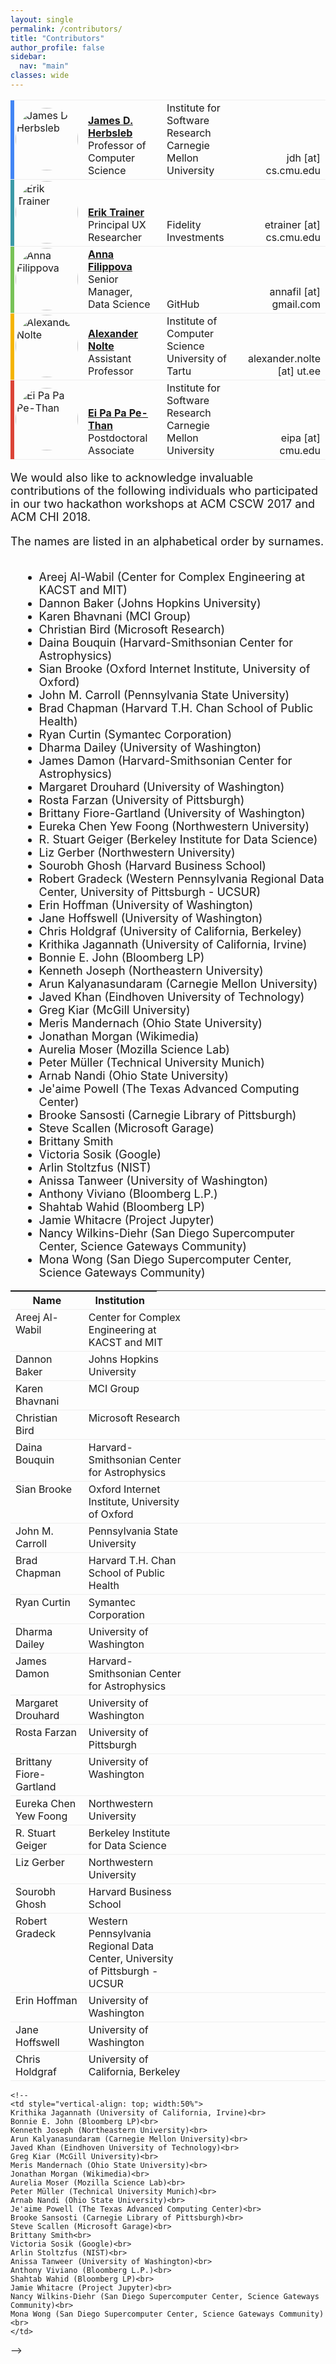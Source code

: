 ```yaml
---
layout: single
permalink: /contributors/
title: "Contributors"
author_profile: false
sidebar:
  nav: "main"
classes: wide
---
```

<style>
.td {
  vertical-align: bottom;
}
.ver-line {
    position: absolute;
    display: inline-block;
    height: 100%;
    width: 6px;
    left: 0;
    top:0
}
.ver-color-1 {
    background: #4285F4;
}
.ver-color-2 {
    background:#3b99a7;
}
.ver-color-3 {
    background:#78C257;
}
.ver-color-4 {
    background:#F4B400;
}
.ver-color-5 {
    background:#DB4437;
}
.ver-cell.ver-has-bar {
    position:relative
}
img {
  border-radius: 50%;
}
.row {
  margin-right: -15px;
  margin-left: -15px;
  text-align: left;
}
.col {
  <!-- position: relative;
  min-height: 1px;
  padding-right: 15px;
  padding-left: 15px;
  float: left;
  width: 100%;
  text-align: left; -->
  column-count: 2;
}
.tr-con {
  vertical-align: top;
  border-bottom: 1px solid #eeeeee;
}
.td-con-1 {
  width: 20%;
  float: left;
}
.td-con-2 {
  width: 30%;
  float: left;
}
</style>

<table style="width: 100%;">
<tr style="border-top: 1px solid #eeeeee;">
  <td class="ver-cell ver-has-bar">
    <span class="ver-line ver-color-1"></span>
    <img src="/hackathon-planning-kit/images/jherbsleb.jpg" alt="James D Herbsleb" style="width:100px;height:100px;">
  </td>
  <td style="vertical-align: bottom;">
    <a href="https://herbsleb.org/"><strong>James D. Herbsleb</strong></a><br>Professor of Computer Science
  </td>
  <td style="vertical-align: bottom;">Institute for Software Research<br>Carnegie Mellon University</td>
  <td style="vertical-align: bottom; text-align: right;">jdh [at] cs.cmu.edu</td>
</tr>
<tr style="border-top: 1px solid #eeeeee; align:bottom">
  <td class="ver-cell ver-has-bar">
    <span class="ver-line ver-color-2"></span>
    <img src="/hackathon-planning-kit/images/erik.jpg" alt="Erik Trainer" style="width:100px;height:100px;">
  </td>
  <td style="vertical-align: bottom;">
    <a href="https://www.cs.cmu.edu/~etrainer/"><strong>Erik Trainer</strong></a><br>Principal UX Researcher
  </td>
  <td style="vertical-align: bottom;">Fidelity Investments</td>
  <td style="vertical-align: bottom; text-align: right;">etrainer [at] cs.cmu.edu</td>
</tr>
<tr style="border-top: 1px solid #eeeeee; align:bottom">
  <td class="ver-cell ver-has-bar">
    <span class="ver-line ver-color-3"></span>
    <img src="/hackathon-planning-kit/images/afilippova.jpg" alt="Anna Filippova" style="width:100px;height:100px;">
  </td>
  <td style="vertical-align: bottom;"><a href="https://www.linkedin.com/in/annafilippova"><strong>Anna Filippova</strong></a><br>Senior Manager, Data Science</td>
  <td style="vertical-align: bottom;">GitHub</td>
  <td style="vertical-align: bottom; text-align: right;">annafil [at] gmail.com</td>
</tr>
<tr style="border-top: 1px solid #eeeeee; align:bottom">
  <td class="ver-cell ver-has-bar">
    <span class="ver-line ver-color-4"></span>
    <img src="/hackathon-planning-kit/images/anolte.jpg" alt="Alexander Nolte" style="width:100px;height:100px;">
  </td>
  <td style="vertical-align: bottom;"><a href="http://www.anolte.com"><strong>Alexander Nolte</strong></a><br>Assistant Professor</td>
  <td style="vertical-align: bottom;">Institute of Computer Science<br>University of Tartu</td>
  <td style="vertical-align: bottom; text-align: right;">alexander.nolte [at] ut.ee</td>
</tr>
<tr style="border-top: 1px solid #eeeeee; border-bottom: 1px solid #eeeeee; align:bottom">
  <td class="ver-cell ver-has-bar">
    <span class="ver-line ver-color-5"></span>
    <img src="/hackathon-planning-kit/images/eipa.jpg" alt="Ei Pa Pa Pe-Than" style="width:100px;height:100px;">
  </td>
  <td style="vertical-align: bottom;"><a href="https://eipapa.github.io/"><strong>Ei Pa Pa Pe-Than</strong></a><br>Postdoctoral Associate</td>
  <td style="vertical-align: bottom;">Institute for Software Research<br>Carnegie Mellon University</td>
  <td style="vertical-align: bottom; text-align: right;">eipa [at] cmu.edu</td>
</tr>
</table>

<p style="font-size: 18px;">We would also like to acknowledge invaluable contributions of the following individuals who participated in our two hackathon workshops at ACM CSCW 2017 and ACM CHI 2018.</p>
<p style="font-size: 18px;">The names are listed in an alphabetical order by surnames.</p>
<!-- <div class="row"> -->
  <div class="col">
    <ul style="font-size: 18px;">
      <li>Areej Al-Wabil (Center for Complex Engineering at KACST and MIT)</li>
      <li>Dannon Baker (Johns Hopkins University)</li>
      <li>Karen Bhavnani (MCI Group)</li>
      <li>Christian Bird (Microsoft Research)</li>
      <li>Daina Bouquin (Harvard-Smithsonian Center for Astrophysics)</li>
      <li>Sian Brooke (Oxford Internet Institute, University of Oxford)</li>
      <li>John M. Carroll (Pennsylvania State University)</li>
      <li>Brad Chapman (Harvard T.H. Chan School of Public Health)</li>
      <li>Ryan Curtin (Symantec Corporation)</li>
      <li>Dharma Dailey (University of Washington)</li>
      <li>James Damon (Harvard-Smithsonian Center for Astrophysics)</li>
      <li>Margaret Drouhard (University of Washington)</li>
      <li>Rosta Farzan (University of Pittsburgh)</li>
      <li>Brittany Fiore-Gartland (University of Washington)</li>
      <li>Eureka Chen Yew Foong (Northwestern University)</li>
      <li>R. Stuart Geiger (Berkeley Institute for Data Science)</li>
      <li>Liz Gerber (Northwestern University)</li>
      <li>Sourobh Ghosh (Harvard Business School)</li>
      <li>Robert Gradeck (Western Pennsylvania Regional Data Center, University of Pittsburgh - UCSUR)</li>
      <li>Erin Hoffman (University of Washington)</li>
      <li>Jane Hoffswell (University of Washington)</li>
      <li>Chris Holdgraf (University of California, Berkeley)</li>
    <!-- </ul>
  </div>
  <div class="col">
    <ul style="font-size: 18px;"> -->
      <li>Krithika Jagannath (University of California, Irvine)</li>
      <li>Bonnie E. John (Bloomberg LP)</li>
      <li>Kenneth Joseph (Northeastern University)</li>
      <li>Arun Kalyanasundaram (Carnegie Mellon University)</li>
      <li>Javed Khan (Eindhoven University of Technology)</li>
      <li>Greg Kiar (McGill University)</li>
      <li>Meris Mandernach (Ohio State University)</li>
      <li>Jonathan Morgan (Wikimedia)</li>
      <li>Aurelia Moser (Mozilla Science Lab)</li>
      <li>Peter Müller (Technical University Munich)</li>
      <li>Arnab Nandi (Ohio State University)</li>
      <li>Je'aime Powell (The Texas Advanced Computing Center)</li>
      <li>Brooke Sansosti (Carnegie Library of Pittsburgh)</li>
      <li>Steve Scallen (Microsoft Garage)</li>
      <li>Brittany Smith</li>
      <li>Victoria Sosik (Google)</li>
      <li>Arlin Stoltzfus (NIST)</li>
      <li>Anissa Tanweer (University of Washington)</li>
      <li>Anthony Viviano (Bloomberg L.P.)</li>
      <li>Shahtab Wahid (Bloomberg LP)</li>
      <li>Jamie Whitacre (Project Jupyter)</li>
      <li>Nancy Wilkins-Diehr (San Diego Supercomputer Center, Science Gateways Community)</li>
      <li>Mona Wong (San Diego Supercomputer Center, Science Gateways Community)</li>
    </ul>
  </div>
<!-- </div> -->

<table style="width: 100%;">
  <th class="td-con-1">Name</th>
  <th class="td-con-1">Institution</th>
  <tr style="vertical-align: top; border-bottom: 1px solid #eeeeee; border-top: 1px solid #eeeeee;">
    <td class="td-con-1">Areej Al-Wabil</td>
    <td class="td-con-2">Center for Complex Engineering at KACST and MIT</td>
  </tr>
  <tr class="tr-con">
    <td class="td-con-1">Dannon Baker</td>
    <td class="td-con-2">Johns Hopkins University</td>
  </tr>
  <tr class="tr-con">
    <td class="td-con-1">Karen Bhavnani</td>
    <td class="td-con-2">MCI Group</td>
  </tr>
  <tr class="tr-con">
    <td class="td-con-1">Christian Bird</td>
    <td class="td-con-2">Microsoft Research</td>
  </tr>
  <tr class="tr-con">
    <td class="td-con-1">Daina Bouquin</td>
    <td class="td-con-2">Harvard-Smithsonian Center for Astrophysics</td>
  </tr>
  <tr class="tr-con">
    <td class="td-con-1">Sian Brooke</td>
    <td class="td-con-2">Oxford Internet Institute, University of Oxford</td>
  </tr>
  <tr class="tr-con">
    <td class="td-con-1">John M. Carroll</td>
    <td class="td-con-2">Pennsylvania State University</td>
  </tr>
  <tr class="tr-con">
    <td class="td-con-1">Brad Chapman</td>
    <td class="td-con-2">Harvard T.H. Chan School of Public Health</td>
  </tr>
  <tr class="tr-con">
    <td class="td-con-1">Ryan Curtin</td>
    <td class="td-con-2">Symantec Corporation</td>
  </tr>
  <tr class="tr-con">
    <td class="td-con-1">Dharma Dailey</td>
    <td class="td-con-2">University of Washington</td>
  </tr>
  <tr class="tr-con">
    <td class="td-con-1">James Damon</td>
    <td class="td-con-2">Harvard-Smithsonian Center for Astrophysics</td>
  </tr>
  <tr class="tr-con">
    <td class="td-con-1">Margaret Drouhard</td>
    <td class="td-con-2">University of Washington</td>
  </tr>
  <tr class="tr-con">
    <td class="td-con-1">Rosta Farzan</td>
    <td class="td-con-2">University of Pittsburgh</td>
  </tr>
  <tr class="tr-con">
    <td class="td-con-1">Brittany Fiore-Gartland</td>
    <td class="td-con-2">University of Washington</td>
  </tr>
  <tr class="tr-con">
    <td class="td-con-1">Eureka Chen Yew Foong</td>
    <td class="td-con-2">Northwestern University</td>
  </tr>
  <tr class="tr-con">
    <td class="td-con-1">R. Stuart Geiger</td>
    <td class="td-con-2">Berkeley Institute for Data Science</td>
  </tr>
  <tr class="tr-con">
    <td class="td-con-1">Liz Gerber</td>
    <td class="td-con-2">Northwestern University</td>
  </tr>
  <tr class="tr-con">
    <td class="td-con-1">Sourobh Ghosh</td>
    <td class="td-con-2">Harvard Business School</td>
  </tr>
  <tr class="tr-con">
    <td class="td-con-1">Robert Gradeck</td>
    <td class="td-con-2">Western Pennsylvania Regional Data Center, University of Pittsburgh - UCSUR</td>
  </tr>
  <tr class="tr-con">
    <td class="td-con-1">Erin Hoffman</td>
    <td class="td-con-2">University of Washington</td>
  </tr>
  <tr class="tr-con">
    <td class="td-con-1">Jane Hoffswell</td>
    <td class="td-con-2">University of Washington</td>
  </tr>
  <tr class="tr-con">
    <td class="td-con-1">Chris Holdgraf</td>
    <td class="td-con-2">University of California, Berkeley</td>
  </tr>
</table>




    <!--
    <td style="vertical-align: top; width:50%">
    Krithika Jagannath (University of California, Irvine)<br>
    Bonnie E. John (Bloomberg LP)<br>
    Kenneth Joseph (Northeastern University)<br>
    Arun Kalyanasundaram (Carnegie Mellon University)<br>
    Javed Khan (Eindhoven University of Technology)<br>
    Greg Kiar (McGill University)<br>
    Meris Mandernach (Ohio State University)<br>
    Jonathan Morgan (Wikimedia)<br>
    Aurelia Moser (Mozilla Science Lab)<br>
    Peter Müller (Technical University Munich)<br>
    Arnab Nandi (Ohio State University)<br>
    Je'aime Powell (The Texas Advanced Computing Center)<br>
    Brooke Sansosti (Carnegie Library of Pittsburgh)<br>
    Steve Scallen (Microsoft Garage)<br>
    Brittany Smith<br>
    Victoria Sosik (Google)<br>
    Arlin Stoltzfus (NIST)<br>
    Anissa Tanweer (University of Washington)<br>
    Anthony Viviano (Bloomberg L.P.)<br>
    Shahtab Wahid (Bloomberg LP)<br>
    Jamie Whitacre (Project Jupyter)<br>
    Nancy Wilkins-Diehr (San Diego Supercomputer Center, Science Gateways Community)<br>
    Mona Wong (San Diego Supercomputer Center, Science Gateways Community)<br>
    </td>
  </tr>
</table> -->
